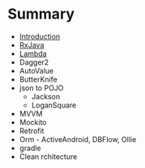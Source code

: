 # Summary

* [Introduction](README.md)
* [RxJava](RxJava.md)
* [Lambda](lambda.md)
* Dagger2
* AutoValue
* ButterKnife
* json to POJO
   * Jackson
   * LoganSquare
* MVVM
* Mockito
* Retrofit
* Orm - ActiveAndroid, DBFlow, Ollie
* gradle
* Clean rchitecture


